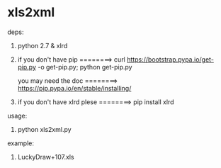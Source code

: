 # xls2xml

deps:
1. python 2.7 & xlrd
2. if you don't have pip ========> curl https://bootstrap.pypa.io/get-pip.py -o get-pip.py; python get-pip.py
 
   you may need the doc ========> https://pip.pypa.io/en/stable/installing/

3. if you don't have xlrd plese ========> pip install xlrd


usage:
1. python xls2xml.py


example:
1.  LuckyDraw+107.xls
